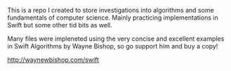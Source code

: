 This is a repo I created to store investigations into algorithms and some fundamentals of computer science. Mainly practicing implementations in Swift but some other tid bits as well.

Many files were impleneted using the very concise and excellent examples in Swift Algorithms by Wayne Bishop, so go support him and buy a copy!

http://waynewbishop.com/swift
